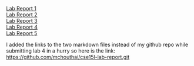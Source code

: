 [Lab Report 1](https://mchouthai.github.io/cse15l-lab-report/lab-report-1-week-2)<br>
[Lab Report 2](https://mchouthai.github.io/cse15l-lab-report/lab-report-2-week-4)<br>
[Lab Report 3](https://mchouthai.github.io/cse15l-lab-report/lab-report-3-week-6)<br>
[Lab Report 4](https://mchouthai.github.io/cse15l-lab-report/lab-report-4-week-8)<br>
[Lab Report 5](https://mchouthai.github.io/cse15l-lab-report/lab-report-5-week-10)<br>



I added the links to the two markdown files instead of my github repo while submitting lab 4 in a hurry so here is the link: https://github.com/mchouthai/cse15l-lab-report.git
